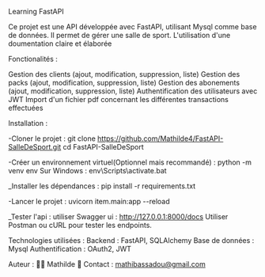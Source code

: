 Learning FastAPI

Ce projet est une API développée avec FastAPI, utilisant Mysql comme base de données. Il permet de gérer une salle de sport. L'utilisation d'une  doumentation claire et élaborée

Fonctionalités : 

Gestion des clients (ajout, modification, suppression, liste)
Gestion des packs (ajout, modification, suppression, liste)
Gestion des abonements (ajout, modification, suppression, liste)
Authentification des utilisateurs avec JWT
Import d'un fichier pdf concernant les différentes transactions effectuées

Installation : 

-Cloner le projet : 
git clone https://github.com/Mathilde4/FastAPI-SalleDeSport.git
cd FastAPI-SalleDeSport

-Créer un environnement virtuel(Optionnel mais recommandé) :
python -m venv env
Sur Windows : env\Scripts\activate.bat

_Installer les dépendances : 
pip install -r requirements.txt

-Lancer le projet : 
uvicorn item.main:app --reload

_Tester l'api : 
utiliser Swagger ui : http://127.0.0.1:8000/docs
Utiliser Postman ou cURL pour tester les endpoints.

Technologies utilisées : 
Backend : FastAPI, SQLAlchemy
Base de données : Mysql
Authentification : OAuth2, JWT


Auteur : 
👨‍💻 Mathilde
📧 Contact : mathibassadou@gmail.com




